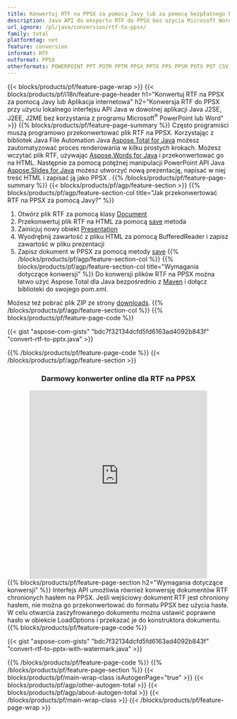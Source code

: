 ```yaml
---
title: Konwertuj RTF na PPSX za pomocą Javy lub za pomocą bezpłatnego konwertera online 
description: Java API do eksportu RTF do PPSX bez użycia Microsoft Word lub PowerPoint lub online. Szybko przetestuj darmowy konwerter online DOC na CSV przed integracją kodu. 
url_ignore: /pl/java/conversion/rtf-to-ppsx/
family: total
platformtag: net
feature: conversion
informat: RTF
outformat: PPSX
otherformats: POWERPOINT PPT POTM PPTM PPSX PPTX PPS PPSM POTX POT CSV DIF FODS ODS SXC TSV XLAM XLTM EXCEL XLS XLSB XLSM XLSX XLT XLTM XLTX
---
```

{{< blocks/products/pf/feature-page-wrap >}}
{{< blocks/products/pf/i18n/feature-page-header h1="Konwertuj RTF na PPSX za pomocą Javy lub Aplikacja internetowa" h2="Konwersja RTF do PPSX przy użyciu lokalnego interfejsu API Java w dowolnej aplikacji Java J2SE, J2EE, J2ME bez korzystania z programu Microsoft<sup>&reg;</sup> PowerPoint lub Word" >}}
{{% blocks/products/pf/feature-page-summary %}}
Często programiści muszą programowo przekonwertować plik RTF na PPSX. Korzystając z bibliotek Java File Automation Java [Aspose.Total for Java](https://products.aspose.com/total/java/) możesz zautomatyzować proces renderowania w kilku prostych krokach. Możesz wczytać plik RTF, używając [Aspose.Words for Java](https://products.aspose.com/words/java/) i przekonwertować go na HTML. Następnie za pomocą potężnej manipulacji PowerPoint API Java [Aspose.Slides for Java](https://products.aspose.com/slides/java/) możesz utworzyć nową prezentację, napisać w niej treść HTML i zapisać ją jako PPSX .
{{% /blocks/products/pf/feature-page-summary  %}}
{{< blocks/products/pf/agp/feature-section >}}
{{% blocks/products/pf/agp/feature-section-col title="Jak przekonwertować RTF na PPSX za pomocą Javy?" %}}
1. Otwórz plik RTF za pomocą klasy [Document](https://reference.aspose.com/words/java/com.aspose.words/Document)
2. Przekonwertuj plik RTF na HTML za pomocą [save](https://reference.aspose.com/words/java/com.aspose.words/Document#save(java.lang.String,com.aspose.words.SaveOptions)) metoda
3. Zainicjuj nowy obiekt [Presentation](https://reference.aspose.com/slides/java/com.aspose.slides/Presentation)
5. Wyodrębnij zawartość z pliku HTML za pomocą BufferedReader i zapisz zawartość w pliku prezentacji
6. Zapisz dokument w PPSX za pomocą metody [save](https://reference.aspose.com/slides/java/com.aspose.slides/Presentation#save-java.io.OutputStream-int-)
{{% /blocks/products/pf/agp/feature-section-col %}}
{{% blocks/products/pf/agp/feature-section-col title="Wymagania dotyczące konwersji" %}}
Do konwersji plików RTF na PPSX można łatwo użyć Aspose.Total dla Java bezpośrednio z [Maven](https://releases.aspose.com/total/java/) i dołącz biblioteki do swojego pom.xml.

Możesz też pobrać plik ZIP ze strony [downloads](https://releases.aspose.comtotal/java).
{{% /blocks/products/pf/agp/feature-section-col %}}
{{% blocks/products/pf/feature-page-code %}}

{{< gist "aspose-com-gists" "bdc7f32134dcfd5fd6163ad4092b843f" "convert-rtf-to-pptx.java" >}}


{{% /blocks/products/pf/feature-page-code %}}
{{< /blocks/products/pf/agp/feature-section >}}

<div class="container-fluid agp-content bg-white aboutfile box-1 vh100 section nopbtm">
<div class=container>
<div class=row>
<div class="demobox tc col-md-12 padding-0" align="center">

<h3>Darmowy konwerter online dla RTF na PPSX</h3>

<iframe style="border: none; height: 426px;" scrolling="no" src="https://total-conversion-app-65z5r2lp.qa.k8s.dynabic.com/?to=ppsx&from=rtf" id="child-iframe" width="80%"></iframe>

</div></div>
</div></div>
{{% blocks/products/pf/feature-page-section  h2="Wymagania dotyczące konwersji" %}}
Interfejs API umożliwia również konwersję dokumentów RTF chronionych hasłem na PPSX. Jeśli wejściowy dokument RTF jest chroniony hasłem, nie można go przekonwertować do formatu PPSX bez użycia hasła. W celu otwarcia zaszyfrowanego dokumentu można ustawić poprawne hasło w obiekcie LoadOptions i przekazać je do konstruktora dokumentu.  
{{% blocks/products/pf/feature-page-code %}}

{{< gist "aspose-com-gists" "bdc7f32134dcfd5fd6163ad4092b843f" "convert-rtf-to-pptx-with-watermark.java" >}}

{{% /blocks/products/pf/feature-page-code  %}}
{{% /blocks/products/pf/feature-page-section %}}
{{< blocks/products/pf/main-wrap-class isAutogenPage="true" >}}
{{< blocks/products/pf/agp/other-autogen-total >}}
{{< blocks/products/pf/agp/about-autogen-total >}}
{{< /blocks/products/pf/main-wrap-class >}}
{{< /blocks/products/pf/feature-page-wrap >}}